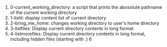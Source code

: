 1. 0-current_working_directory: a script that prints the abosolute pathname of the current working directory
2. 1-listit: display content list of current directory
3. 2-bring_me_home: changes working directory to user's home directory
4. 3-listfiles: Display current directory contents in long format
5. 4-listmorefiles: Display current directory contents in long format, including hidden files (starting with .)
6